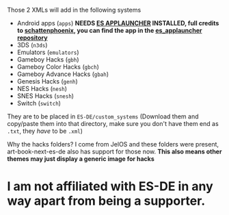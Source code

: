 Those 2 XMLs will add in the following systems
- Android apps (`apps`) **NEEDS [ES APPLAUNCHER](https://github.com/schattenphoenix/es_applauncher/releases/latest/download/es_launcher.apk
) INSTALLED, full credits to [schattenphoenix](https://github.com/schattenphoenix), you can find the app in the [es_applauncher repository](https://github.com/schattenphoenix/es_applauncher)**
- 3DS (`n3ds`)
- Emulators (`emulators`)
- Gameboy Hacks (`gbh`)
- Gameboy Color Hacks (`gbch`)
- Gameboy Advance Hacks (`gbah`)
- Genesis Hacks (`genh`)
- NES Hacks (`nesh`)
- SNES Hacks (`snesh`)
- Switch (`switch`)

They are to be placed in `ES-DE/custom_systems` (Download them and copy/paste them into that directory, make sure you don't have them end as `.txt`, they _have_ to be `.xml`)


Why the hacks folders? I come from JelOS and these folders were present, art-book-next-es-de also has support for those now. **This also means other themes may just display a generic image for hacks**


# I am not affiliated with ES-DE in any way apart from being a supporter.
